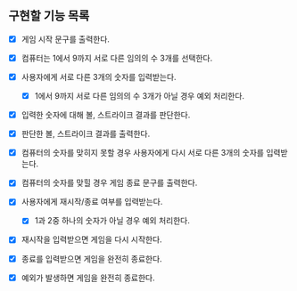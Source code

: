 ## 구현할 기능 목록

- [x] 게임 시작 문구를 출력한다.

- [x] 컴퓨터는 1에서 9까지 서로 다른 임의의 수 3개를 선택한다.

- [x] 사용자에게 서로 다른 3개의 숫자를 입력받는다.

  - [x] 1에서 9까지 서로 다른 임의의 수 3개가 아닐 경우 예외 처리한다.

- [x] 입력한 숫자에 대해 볼, 스트라이크 결과를 판단한다.

- [x] 판단한 볼, 스트라이크 결과를 출력한다.

- [x] 컴퓨터의 숫자를 맞히지 못할 경우 사용자에게 다시 서로 다른 3개의 숫자를 입력받는다.

- [x] 컴퓨터의 숫자를 맞힐 경우 게임 종료 문구를 출력한다.

- [x] 사용자에게 재시작/종료 여부를 입력받는다.

  - [x] 1과 2중 하나의 숫자가 아닐 경우 예외 처리한다.

- [x] 재시작을 입력받으면 게임을 다시 시작한다.

- [x] 종료를 입력받으면 게임을 완전히 종료한다.

- [x] 예외가 발생하면 게임을 완전히 종료한다.

